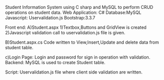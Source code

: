 Student Information System using C sharp and MySQL to perform CRUD operations on student data.
Web Application: C#
Database:MySQL
Javascript: Uservalidation.js
Bootstrap:3.3.7

Front end:
A)Student.aspx 
  1)Textbox,Buttons and GridView is created
  2)Javascript validation call to uservalidation.js file is given.

B)Student.aspx.cs
Code written to View,Insert,Update and delete data from student table. 

c)Login Page:
Login and password for sign in operation with validation.
Backend:
MySQL is used to create Student table.

Script:
Uservalidation.js file where client side validation are written.
